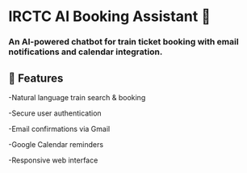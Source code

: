 # IRCTC AI Booking Assistant 🚆
### An AI-powered chatbot for train ticket booking with email notifications and calendar integration.

## 🌟 Features
-Natural language train search & booking

-Secure user authentication

-Email confirmations via Gmail

-Google Calendar reminders

-Responsive web interface
